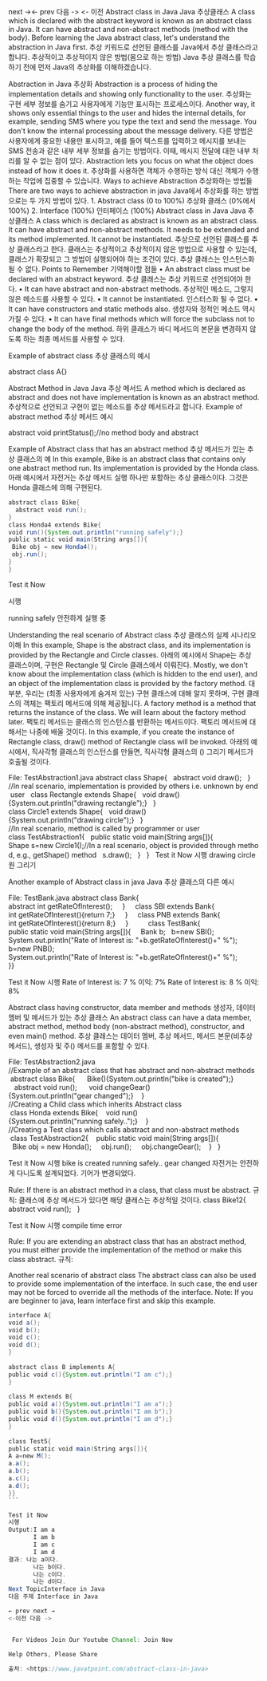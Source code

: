 next →← prev
다음 -> <- 이전
Abstract class in Java
Java 추상클래스
A class which is declared with the abstract keyword is known as an abstract class in Java. It can have abstract and non-abstract methods (method with the body).
Before learning the Java abstract class, let's understand the abstraction in Java first.
추상 키워드로 선언된 클래스를 Java에서 추상 클래스라고 합니다. 추상적이고 추상적이지 않은 방법(몸으로 하는 방법)
Java 추상 클래스를 학습하기 전에 먼저 Java의 추상화를 이해하겠습니다.

Abstraction in Java
추상화
Abstraction is a process of hiding the implementation details and showing only functionality to the user.
추상화는 구현 세부 정보를 숨기고 사용자에게 기능만 표시하는 프로세스이다.
Another way, it shows only essential things to the user and hides the internal details, for example, sending SMS where you type the text and send the message. You don't know the internal processing about the message delivery.
다른 방법은 사용자에게 중요한 내용만 표시하고, 예를 들어 텍스트를 입력하고 메시지를 보내는 SMS 전송과 같은 내부 세부 정보를 숨기는 방법이다. 이때, 메시지 전달에 대한 내부 처리를 알 수 없는 점이 있다.
Abstraction lets you focus on what the object does instead of how it does it.
추상화를 사용하면 객체가 수행하는 방식 대신 객체가 수행하는 작업에 집중할 수 있습니다.
Ways to achieve Abstraction
추상화하는 방법들
There are two ways to achieve abstraction in java
Java에서 추상화를 하는 방법으로는 두 가지 방법이 있다.
	1. Abstract class (0 to 100%)
	추상화 클래스 (0%에서 100%)
	2. Interface (100%)
       인터페이스 (100%)
Abstract class in Java
Java 추상클래스
A class which is declared as abstract is known as an abstract class. It can have abstract and non-abstract methods. It needs to be extended and its method implemented. It cannot be instantiated.
추상으로 선언된 클래스를 추상 클래스라고 한다. 클래스는 추상적이고 추상적이지 않은 방법으로 사용할 수 있는데, 클래스가 확장되고 그 방법이 실행되어야 하는 조건이 있다. 추상 클래스는 인스턴스화 될 수 없다.
Points to Remember
기억해야할 점들
	• An abstract class must be declared with an abstract keyword.
	추상 클래스는 추상 키워드로 선언되어야 한다.
	• It can have abstract and non-abstract methods.
	추상적인 메소드, 그렇지 않은 메소드를 사용할 수 있다.
	• It cannot be instantiated.
	인스터스화 될 수 없다.
	• It can have constructors and static methods also.
	생성자와 정적인 메소드 역시 가질 수 있다.
	• It can have final methods which will force the subclass not to change the body of the method.
	하위 클래스가 바디 메서드의 본문을 변경하지 않도록 하는 최종 메서드를 사용할 수 있다.

Example of abstract class
추상 클래스의 예시

abstract class A{}  

Abstract Method in Java
Java 추상 메서드
A method which is declared as abstract and does not have implementation is known as an abstract method.
추상적으로 선언되고 구현이 없는 메소드를 추상 메서드라고 합니다.
Example of abstract method
추상 메서드 예시

abstract void printStatus();//no method body and abstract  

Example of Abstract class that has an abstract method
추상 메서드가 있는 추상 클래스의 예
In this example, Bike is an abstract class that contains only one abstract method run. Its implementation is provided by the Honda class.
아래 예시에서 자전거는 추상 메서드 실행 하나만 포함하는 추상 클래스이다. 그것은 Honda 클래스에 의해 구현된다.

```java
abstract class Bike{  
  abstract void run();  
}  
class Honda4 extends Bike{  
void run(){System.out.println("running safely");}  
public static void main(String args[]){  
 Bike obj = new Honda4();  
 obj.run();  
}  
}  
```

Test it Now

시행

running safely
안전하게 실행 중

Understanding the real scenario of Abstract class
추상 클래스의 실제 시나리오 이해
In this example, Shape is the abstract class, and its implementation is provided by the Rectangle and Circle classes.
아래의 예시에서 Shape는 추상 클래스이며, 구현은 Rectangle 및 Circle 클래스에서 이뤄진다.
Mostly, we don't know about the implementation class (which is hidden to the end user), and an object of the implementation class is provided by the factory method.
대부분, 우리는 (최종 사용자에게 숨겨져 있는) 구현 클래스에 대해 알지 못하며, 구현 클래스의 객체는 팩토리 메서드에 의해 제공됩니다.
A factory method is a method that returns the instance of the class. We will learn about the factory method later.
팩토리 메서드는 클래스의 인스턴스를 반환하는 메서드이다. 팩토리 메서드에 대해서는 나중에 배울 것이다.
In this example, if you create the instance of Rectangle class, draw() method of Rectangle class will be invoked.
아래의 예시에서, 직사각형 클래스의 인스턴스를 만들면, 직사각형 클래스의 () 그리기 메서드가 호출될 것이다.

File: TestAbstraction1.java
abstract class Shape{  
abstract void draw();  
}  
//In real scenario, implementation is provided by others i.e. unknown by end user  
class Rectangle extends Shape{  
void draw(){System.out.println("drawing rectangle");}  
}  
class Circle1 extends Shape{  
void draw(){System.out.println("drawing circle");}  
}  
//In real scenario, method is called by programmer or user  
class TestAbstraction1{  
public static void main(String args[]){  
Shape s=new Circle1();//In a real scenario, object is provided through method, e.g., getShape() method  
s.draw();  
}  
}  
Test it Now
시행
drawing circle
원 그리기

Another example of Abstract class in java
Java 추상 클래스의 다른 예시

File: TestBank.java
abstract class Bank{    
abstract int getRateOfInterest();    
}    
class SBI extends Bank{    
int getRateOfInterest(){return 7;}    
}    
class PNB extends Bank{    
int getRateOfInterest(){return 8;}    
}    
    
class TestBank{    
public static void main(String args[]){    
Bank b;  
b=new SBI();  
System.out.println("Rate of Interest is: "+b.getRateOfInterest()+" %");    
b=new PNB();  
System.out.println("Rate of Interest is: "+b.getRateOfInterest()+" %");    
}}    

Test it Now
시행
Rate of Interest is: 7 %
이익: 7%
Rate of Interest is: 8 %
이익: 8%

Abstract class having constructor, data member and methods
생성자, 데이터 멤버 및 메서드가 있는 추상 클래스
An abstract class can have a data member, abstract method, method body (non-abstract method), constructor, and even main() method.
추상 클래스는 데이터 멤버, 추상 메서드, 메서드 본문(비추상 메서드), 생성자 및 주() 메서드를 포함할 수 있다.

File: TestAbstraction2.java
//Example of an abstract class that has abstract and non-abstract methods  
 abstract class Bike{  
   Bike(){System.out.println("bike is created");}  
   abstract void run();  
   void changeGear(){System.out.println("gear changed");}  
 }  
//Creating a Child class which inherits Abstract class  
 class Honda extends Bike{  
 void run(){System.out.println("running safely..");}  
 }  
//Creating a Test class which calls abstract and non-abstract methods  
 class TestAbstraction2{  
 public static void main(String args[]){  
  Bike obj = new Honda();  
  obj.run();  
  obj.changeGear();  
 }  
}  

Test it Now
시행
       bike is created
       running safely..
       gear changed
자전거는 안전하게 다니도록 설계되었다. 기어가 변경되었다.

Rule: If there is an abstract method in a class, that class must be abstract.
규칙: 클래스에 추상 메서드가 있다면 해당 클래스는 추상적일 것이다.
class Bike12{  
abstract void run();  
}  

Test it Now
시행
compile time error

Rule: If you are extending an abstract class that has an abstract method, you must either provide the implementation of the method or make this class abstract.
규칙:

Another real scenario of abstract class
The abstract class can also be used to provide some implementation of the interface. In such case, the end user may not be forced to override all the methods of the interface.
Note: If you are beginner to java, learn interface first and skip this example.

```java
interface A{  
void a();  
void b();  
void c();  
void d();  
}  
  
abstract class B implements A{  
public void c(){System.out.println("I am c");}  
}  
  
class M extends B{  
public void a(){System.out.println("I am a");}  
public void b(){System.out.println("I am b");}  
public void d(){System.out.println("I am d");}  
}  
  
class Test5{  
public static void main(String args[]){  
A a=new M();  
a.a();  
a.b();  
a.c();  
a.d();  
}}
```  

Test it Now
시행
Output:I am a
       I am b
       I am c
       I am d
결과: 나는 a이다.
       나는 b이다.
       나는 c이다.
       나는 d이다.
Next TopicInterface in Java
다음 주제 Interface in Java

← prev next →
<-이전 다음 ->


 For Videos Join Our Youtube Channel: Join Now

Help Others, Please Share

출처: <https://www.javatpoint.com/abstract-class-in-java>
